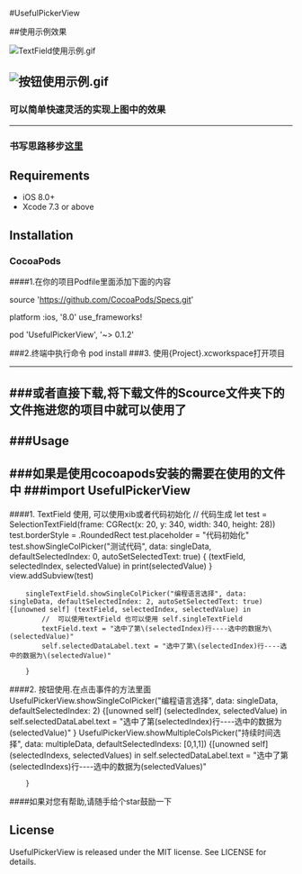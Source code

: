 #UsefulPickerView


##使用示例效果


![TextField使用示例.gif](http://upload-images.jianshu.io/upload_images/1271831-4d7f9d232c035146.gif?imageMogr2/auto-orient/strip)

![按钮使用示例.gif](http://upload-images.jianshu.io/upload_images/1271831-1fe46c6326188f7f.gif?imageMogr2/auto-orient/strip)
-----

### 可以简单快速灵活的实现上图中的效果


---

### 书写思路移步[这里](http://www.jianshu.com/p/ffb7d3628fb3)

## Requirements

* iOS 8.0+ 
* Xcode 7.3 or above

## Installation

### CocoaPods
####1.在你的项目Podfile里面添加下面的内容

source 'https://github.com/CocoaPods/Specs.git'

platform :ios, '8.0'
use_frameworks!

pod 'UsefulPickerView', '~> 0.1.2'

###2.终端中执行命令 pod install
###3. 使用{Project}.xcworkspace打开项目


---
###或者直接下载,将下载文件的Scource文件夹下的文件拖进您的项目中就可以使用了
---

###Usage
---
###如果是使用cocoapods安装的需要在使用的文件中
###import UsefulPickerView
---

####1. TextField 使用, 可以使用xib或者代码初始化
	        // 代码生成
        let test = SelectionTextField(frame: CGRect(x: 20, y: 340, width: 340, height: 28))
        test.borderStyle = .RoundedRect
        test.placeholder = "代码初始化"
        test.showSingleColPicker("测试代码", data: singleData, defaultSelectedIndex: 0, autoSetSelectedText: true) { (textField, selectedIndex, selectedValue) in
            print(selectedValue)
        }
        view.addSubview(test)
        
        singleTextField.showSingleColPicker("编程语言选择", data: singleData, defaultSelectedIndex: 2, autoSetSelectedText: true) {[unowned self] (textField, selectedIndex, selectedValue) in
            //  可以使用textField 也可以使用 self.singleTextField
            textField.text = "选中了第\(selectedIndex)行----选中的数据为\(selectedValue)"
            self.selectedDataLabel.text = "选中了第\(selectedIndex)行----选中的数据为\(selectedValue)"

        }



####2. 按钮使用.在点击事件的方法里面
	        UsefulPickerView.showSingleColPicker("编程语言选择", data: singleData, defaultSelectedIndex: 2) {[unowned self] (selectedIndex, selectedValue) in
            self.selectedDataLabel.text = "选中了第\(selectedIndex)行----选中的数据为\(selectedValue)"
        }
        UsefulPickerView.showMultipleColsPicker("持续时间选择", data: multipleData, defaultSelectedIndexs: [0,1,1]) {[unowned self] (selectedIndexs, selectedValues) in
            self.selectedDataLabel.text = "选中了第\(selectedIndexs)行----选中的数据为\(selectedValues)"

        }




####如果对您有帮助,请随手给个star鼓励一下 

## License

UsefulPickerView is released under the MIT license. See LICENSE for details.